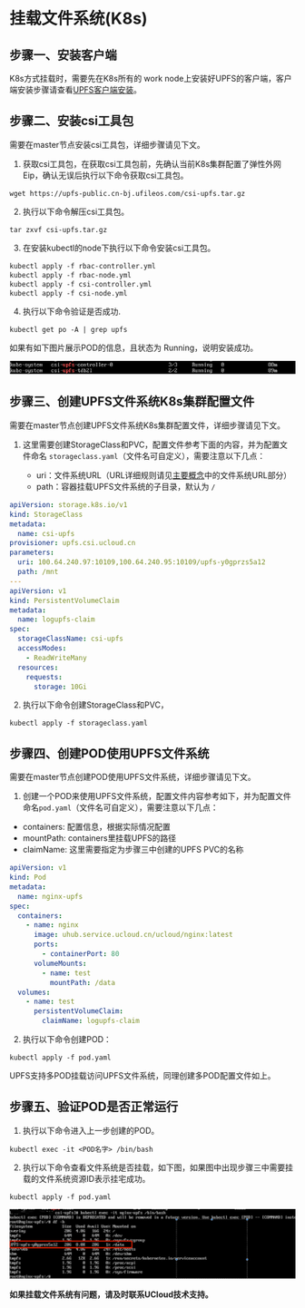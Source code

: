 # 挂载文件系统(K8s)

## 步骤一、安装客户端

K8s方式挂载时，需要先在K8s所有的 work node上安装好UPFS的客户端，客户端安装步骤请查看[UPFS客户端安装](/upfs/upfs_guide/client_install.md)。


## 步骤二、安装csi工具包
  
  需要在master节点安装csi工具包，详细步骤请见下文。

  1. 获取csi工具包，在获取csi工具包前，先确认当前K8s集群配置了弹性外网Eip，确认无误后执行以下命令获取csi工具包。

```shell
wget https://upfs-public.cn-bj.ufileos.com/csi-upfs.tar.gz
```

  2. 执行以下命令解压csi工具包。

```shell
tar zxvf csi-upfs.tar.gz
```
  3. 在安装kubectl的node下执行以下命令安装csi工具包。

```shell
kubectl apply -f rbac-controller.yml
kubectl apply -f rbac-node.yml
kubectl apply -f csi-controller.yml
kubectl apply -f csi-node.yml
```
  4. 执行以下命令验证是否成功.

```shell
kubectl get po -A | grep upfs
```

   如果有如下图片展示POD的信息，且状态为 Running，说明安装成功。

   ![](/images/upfs_guide/k8s_mount1.png)

## 步骤三、创建UPFS文件系统K8s集群配置文件

  需要在master节点创建UPFS文件系统K8s集群配置文件，详细步骤请见下文。

  1. 这里需要创建StorageClass和PVC，配置文件参考下面的内容，并为配置文件命名 ```storageclass.yaml```（文件名可自定义），需要注意以下几点：
  
     - uri：文件系统URL（URL详细规则请见[主要概念](/upfs/upfs_manual_instruction/concept)中的文件系统URL部分）
     - path：容器挂载UPFS文件系统的子目录，默认为 ```/```


```yaml
apiVersion: storage.k8s.io/v1
kind: StorageClass
metadata:
  name: csi-upfs
provisioner: upfs.csi.ucloud.cn
parameters:
  uri: 100.64.240.97:10109,100.64.240.95:10109/upfs-y0gprzs5a12
  path: /mnt
---
apiVersion: v1
kind: PersistentVolumeClaim
metadata:
  name: logupfs-claim
spec:
  storageClassName: csi-upfs
  accessModes:
    - ReadWriteMany
  resources:
    requests:
      storage: 10Gi  
```

  2. 执行以下命令创建StorageClass和PVC，

```shell
kubectl apply -f storageclass.yaml
```

## 步骤四、创建POD使用UPFS文件系统

 需要在master节点创建POD使用UPFS文件系统，详细步骤请见下文。

 1. 创建一个POD来使用UPFS文件系统，配置文件内容参考如下，并为配置文件命名```pod.yaml```（文件名可自定义），需要注意以下几点：

   - containers: 配置信息，根据实际情况配置
   - mountPath: containers⾥挂载UPFS的路径
   - claimName: 这⾥需要指定为步骤三中创建的UPFS PVC的名称

```yaml
apiVersion: v1
kind: Pod
metadata:
  name: nginx-upfs
spec:
  containers:
    - name: nginx
      image: uhub.service.ucloud.cn/ucloud/nginx:latest
      ports:
        - containerPort: 80
      volumeMounts:
        - name: test
          mountPath: /data
  volumes:
    - name: test
      persistentVolumeClaim:
        claimName: logupfs-claim
```

 2. 执行以下命令创建POD：

```shell
kubectl apply -f pod.yaml
```
UPFS支持多POD挂载访问UPFS文件系统，同理创建多POD配置文件如上。

## 步骤五、验证POD是否正常运行

 1. 执行以下命令进入上一步创建的POD。

```shell
kubectl exec -it <POD名字> /bin/bash
```
 2. 执行以下命令查看文件系统是否挂载，如下图，如果图中出现步骤三中需要挂载的文件系统资源ID表示挂宅成功。

```shell
kubectl apply -f pod.yaml
```
![](/images/upfs_guide/k8s_mount2.png)

**如果挂载文件系统有问题，请及时联系UCloud技术支持。**